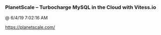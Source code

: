 ﻿

### PlanetScale – Turbocharge MySQL in the Cloud with Vitess.io
@ 6/4/19 7:02:16 AM

https://planetscale.com/

